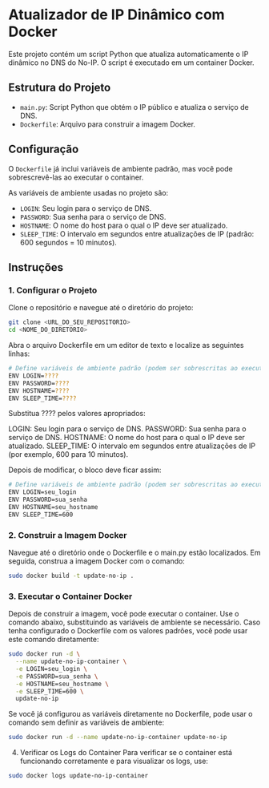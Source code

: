 # Atualizador de IP Dinâmico com Docker

Este projeto contém um script Python que atualiza automaticamente o IP dinâmico no DNS do No-IP. O script é executado em um container Docker.

## Estrutura do Projeto

- `main.py`: Script Python que obtém o IP público e atualiza o serviço de DNS.
- `Dockerfile`: Arquivo para construir a imagem Docker.

## Configuração

O `Dockerfile` já inclui variáveis de ambiente padrão, mas você pode sobrescrevê-las ao executar o container. 

As variáveis de ambiente usadas no projeto são:

- `LOGIN`: Seu login para o serviço de DNS.
- `PASSWORD`: Sua senha para o serviço de DNS.
- `HOSTNAME`: O nome do host para o qual o IP deve ser atualizado.
- `SLEEP_TIME`: O intervalo em segundos entre atualizações de IP (padrão: 600 segundos = 10 minutos).

## Instruções

### 1. Configurar o Projeto

Clone o repositório e navegue até o diretório do projeto:

```bash
git clone <URL_DO_SEU_REPOSITORIO>
cd <NOME_DO_DIRETORIO>
```

Abra o arquivo Dockerfile em um editor de texto e localize as seguintes linhas:
```bash
# Define variáveis de ambiente padrão (podem ser sobrescritas ao executar o container)
ENV LOGIN=????
ENV PASSWORD=????
ENV HOSTNAME=????
ENV SLEEP_TIME=????
```
Substitua ???? pelos valores apropriados:

LOGIN: Seu login para o serviço de DNS.
PASSWORD: Sua senha para o serviço de DNS.
HOSTNAME: O nome do host para o qual o IP deve ser atualizado.
SLEEP_TIME: O intervalo em segundos entre atualizações de IP (por exemplo, 600 para 10 minutos).

Depois de modificar, o bloco deve ficar assim:
```bash
# Define variáveis de ambiente padrão (podem ser sobrescritas ao executar o container)
ENV LOGIN=seu_login
ENV PASSWORD=sua_senha
ENV HOSTNAME=seu_hostname
ENV SLEEP_TIME=600
```

### 2. Construir a Imagem Docker
Navegue até o diretório onde o Dockerfile e o main.py estão localizados. Em seguida, construa a imagem Docker com o comando:
```bash
sudo docker build -t update-no-ip .
```

### 3. Executar o Container Docker
Depois de construir a imagem, você pode executar o container. Use o comando abaixo, substituindo as variáveis de ambiente se necessário. Caso tenha configurado o Dockerfile com os valores padrões, você pode usar este comando diretamente:
```bash
sudo docker run -d \
  --name update-no-ip-container \
  -e LOGIN=seu_login \
  -e PASSWORD=sua_senha \
  -e HOSTNAME=seu_hostname \
  -e SLEEP_TIME=600 \
  update-no-ip

```
Se você já configurou as variáveis diretamente no Dockerfile, pode usar o comando sem definir as variáveis de ambiente:
```bash
sudo docker run -d --name update-no-ip-container update-no-ip
```

4. Verificar os Logs do Container
Para verificar se o container está funcionando corretamente e para visualizar os logs, use:
```bash
sudo docker logs update-no-ip-container
```











